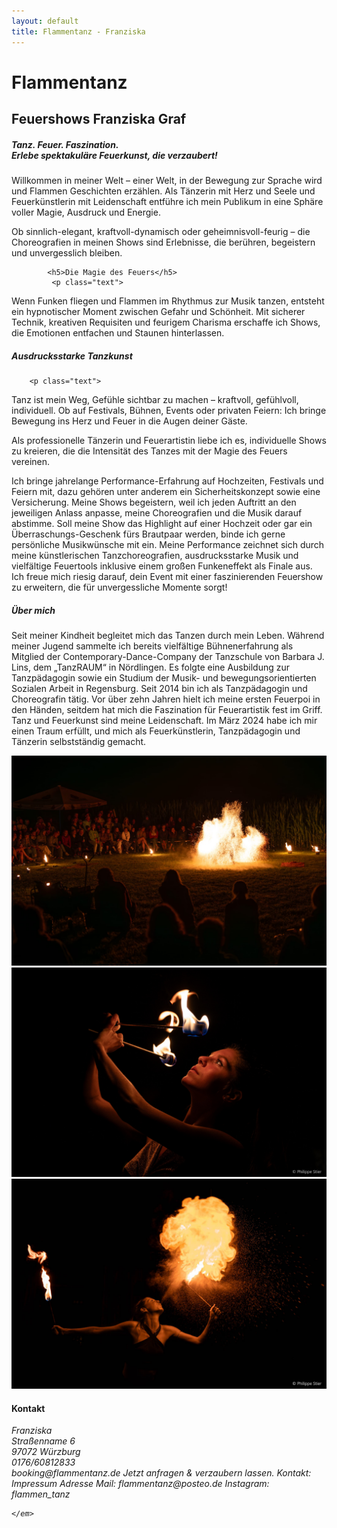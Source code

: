 ```yaml
---
layout: default
title: Flammentanz - Franziska
---
```


<div class="first-slide one-box">
    <h1 class="title">Flammentanz</h1>
    <h2 class="name">Feuershows Franziska Graf</h2>
</div>

<div class="second-slide one-box">
    <div class="text-box">
        <h5>Tanz. Feuer. Faszination.<br/>Erlebe spektakuläre Feuerkunst, die verzaubert!</h5>
        <p class="text">
            Willkommen in meiner Welt – einer Welt, in der Bewegung zur Sprache wird und Flammen Geschichten erzählen. Als Tänzerin mit Herz und Seele und Feuerkünstlerin mit Leidenschaft entführe ich mein Publikum in eine Sphäre voller Magie, Ausdruck und Energie.
     </p>
        <p class="text">
            Ob sinnlich-elegant, kraftvoll-dynamisch oder geheimnisvoll-feurig – die Choreografien in meinen Shows sind Erlebnisse, die berühren, begeistern und unvergesslich bleiben.
   </p>
       
            <h5>Die Magie des Feuers</h5>
             <p class="text">
  Wenn Funken fliegen und Flammen im Rhythmus zur Musik tanzen, entsteht ein hypnotischer Moment zwischen Gefahr und Schönheit. Mit sicherer Technik, kreativen Requisiten und feurigem Charisma erschaffe ich Shows, die Emotionen entfachen und Staunen hinterlassen.
  </p><h5>Ausdrucksstarke Tanzkunst</h5>
       
        <p class="text">
 Tanz ist mein Weg, Gefühle sichtbar zu machen – kraftvoll, gefühlvoll, individuell. Ob auf Festivals, Bühnen, Events oder privaten Feiern: Ich bringe Bewegung ins Herz und Feuer in die Augen deiner Gäste.
  </p>
        <p class="text">Als professionelle Tänzerin und Feuerartistin liebe ich es, individuelle Shows zu kreieren, die die Intensität des Tanzes mit der Magie des Feuers vereinen.
  </p>Ich bringe jahrelange Performance-Erfahrung auf Hochzeiten, Festivals und Feiern mit, dazu gehören unter anderem ein Sicherheitskonzept sowie eine Versicherung. Meine Shows begeistern, weil ich jeden Auftritt an den jeweiligen Anlass anpasse, meine Choreografien und die Musik darauf abstimme. Soll meine Show das Highlight auf einer Hochzeit oder gar ein Überraschungs-Geschenk fürs Brautpaar werden, binde ich gerne persönliche Musikwünsche mit ein.
Meine Performance zeichnet sich durch meine künstlerischen Tanzchoreografien, ausdrucksstarke Musik und vielfältige Feuertools inklusive einem großen Funkeneffekt als Finale aus.
Ich freue mich riesig darauf, dein Event mit einer faszinierenden Feuershow zu erweitern, die für unvergessliche Momente sorgt!

  </p>
        <h5>Über mich</h5>
        <p class="text">
Seit meiner Kindheit begleitet mich das Tanzen durch mein Leben. Während meiner Jugend sammelte ich bereits vielfältige Bühnenerfahrung als Mitglied der Contemporary-Dance-Company der Tanzschule von Barbara J. Lins, dem „TanzRAUM“ in Nördlingen. Es folgte eine Ausbildung zur Tanzpädagogin sowie ein Studium der Musik- und bewegungsorientierten Sozialen Arbeit in Regensburg. Seit 2014 bin ich als Tanzpädagogin und Choreografin tätig. Vor über zehn Jahren hielt ich meine ersten Feuerpoi in den Händen, seitdem hat mich die Faszination für Feuerartistik fest im Griff. Tanz und Feuerkunst sind meine Leidenschaft. Im März 2024 habe ich mir einen Traum erfüllt, und mich als Feuerkünstlerin, Tanzpädagogin und Tänzerin selbstständig gemacht.</p>
    </div>
    <div class="images">
        <img src="images/feuershow6.jpeg" loading="lazy" alt="Feuershow 1"/>
        <img src="images/feuershow3.jpeg" loading="lazy" alt="Feuershow 2"/>
        <img src="images/2G4A0024_edited.jpg" loading="lazy" alt="Feuershow 2"/>
    </div>
</div>
 


<div class="third-slide">
    <h4>Kontakt</h4>
    <em>Franziska <br/>
        Straßenname 6<br/>
        97072 Würzburg<br/>
        0176/60812833<br/>
        booking@flammentanz.de
        Jetzt anfragen & verzaubern lassen.
Kontakt: Impressum Adresse 
Mail: flammentanz@posteo.de 
Instagram: flammen_tanz

    </em>
</div>

